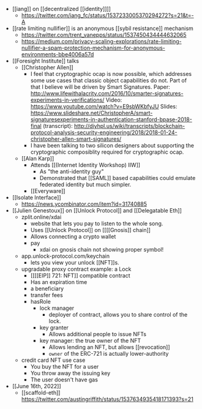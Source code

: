 - [[iang]] on [[decentralized [[identity]]]]
    - https://twitter.com/iang_fc/status/1537233005370294272?s=21&t=-A
- [[rate limiting nullifier]] is an anonymous [[sybil resistance]] mechanism
    - https://twitter.com/trent_vanepps/status/1537450434444632065
    - https://medium.com/privacy-scaling-explorations/rate-limiting-nullifier-a-spam-protection-mechanism-for-anonymous-environments-bbe4006a57d
- [[Foresight Institute]] talks
    - [[Christopher Allen]]
        - I feel that cryptographic ocap is now possible, which addresses some use cases that classic object capabilities do not. Part of that I believe will be driven by Smart Signatures. Paper: http://www.lifewithalacrity.com/2016/10/smarter-signatures-experiments-in-verifications/ Video: https://www.youtube.com/watch?v=E9sbWKbfyJU Slides: https://www.slideshare.net/ChristopherA/smart-signaturesexperiments-in-authentication-stanford-bpase-2018-final (transcript): http://diyhpl.us/wiki/transcripts/blockchain-protocol-analysis-security-engineering/2018/2018-01-24-christopher-allen-smart-signatures/
        - I have been talking to two silicon designers about supporting the cryptographic composiblity required for cryptographic ocap.
    - [[Alan Karp]]
        - Attends [[(Internet Identity Workshop) IIW]]
            - As "the anti-identity guy"
            - Demonstrated that [[SAML]] based capabilities could emulate federated identity but much simpler.
        - [[Everyware]]
- [[Isolate Interface]]
    - https://news.ycombinator.com/item?id=31740885
- [[Julien Genestoux]] on [[Unlock Protocol]] and [[Delegatable Eth]]
    - zplit.online/xdai
        - website that lets you pay to listen to the whole song.
        - Uses [[Unlock Protocol]] on [[[[Gnosis]] chain]]
        - Allows connecting a crypto wallet
        - pay
            - xdai on gnosis chain not showing proper symbol!
    - app.unlock-protocol.com/keychain
        - lets you view your unlock [[NFT]]s.
    - upgradable proxy contract example: a Lock
        - [[[[EIP]] 721: NFT]] compatible contract
        - Has an expiration time
        - a beneficiary
        - transfer fees
        - hasRole
            - lock manager
                - deployer of contract, allows you to share control of the lock.
            - key granter
                - Allows additional people to issue NFTs
            - key manager: the true owner of the NFT
                - Allows lending an NFT, but allows [[revocation]]
                - `owner` of the ERC-721 is actually lower-authority
    - credit card NFT use case
        - You buy the NFT for a user
        - You throw away the issuing key
        - The user doesn't have gas
- [[June 16th, 2022]]
    - [[scaffold-eth]] https://twitter.com/austingriffith/status/1537634935418171393?s=21
